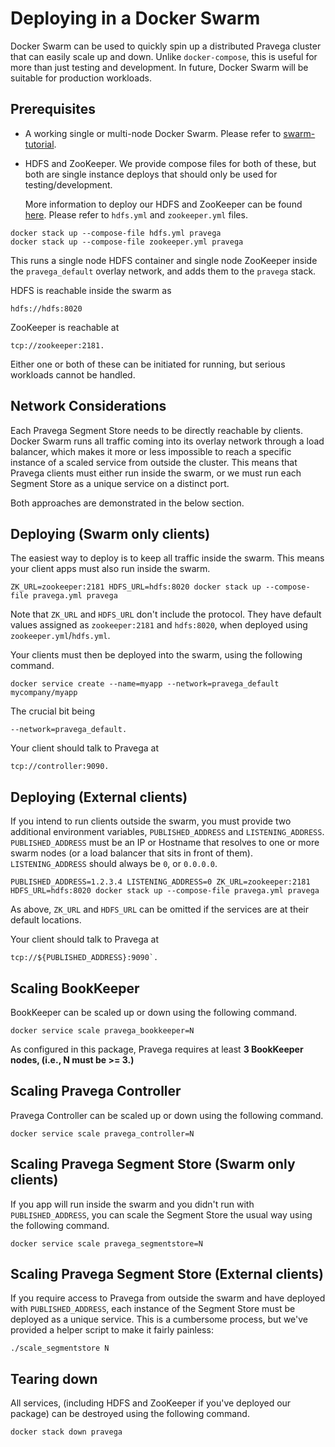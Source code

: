 <!--
Copyright The Pravega Authors.

Licensed under the Apache License, Version 2.0 (the "License");
you may not use this file except in compliance with the License.
You may obtain a copy of the License at

    http://www.apache.org/licenses/LICENSE-2.0

Unless required by applicable law or agreed to in writing, software
distributed under the License is distributed on an "AS IS" BASIS,
WITHOUT WARRANTIES OR CONDITIONS OF ANY KIND, either express or implied.
See the License for the specific language governing permissions and
limitations under the License.
-->
# Deploying in a Docker Swarm

Docker Swarm can be used to quickly spin up a distributed Pravega cluster that can easily scale up and down. Unlike
`docker-compose`, this is useful for more than just testing and development. In future, Docker Swarm will be suitable for production workloads.

## Prerequisites

- A working single or multi-node Docker Swarm. Please refer to [swarm-tutorial](https://docs.docker.com/engine/swarm/swarm-tutorial).

- HDFS and ZooKeeper. We provide compose files for both of these, but both are single instance deploys that should only be used for testing/development.

  More information to deploy our HDFS and ZooKeeper can be found [here]( https://github.com/pravega/pravega/tree/master/docker/compose/swarm). Please refer to `hdfs.yml` and `zookeeper.yml` files.

```
docker stack up --compose-file hdfs.yml pravega
docker stack up --compose-file zookeeper.yml pravega
```

This runs a single node HDFS container and single node ZooKeeper inside the `pravega_default` overlay network, and adds
them to the `pravega` stack.

HDFS is reachable inside the swarm as

```
hdfs://hdfs:8020
```
ZooKeeper  is reachable at

```
tcp://zookeeper:2181.
```

Either one or both of these can be initiated for running, but serious workloads cannot be handled.

## Network Considerations

Each Pravega Segment Store needs to be directly reachable by clients. Docker Swarm runs all traffic coming into
its overlay network through a load balancer, which makes it more or less impossible to reach a specific instance
of a scaled service from outside the cluster. This means that Pravega clients must either run inside the swarm, or
we must run each Segment Store as a unique service on a distinct port.

Both approaches are demonstrated in the below section.

## Deploying (Swarm only clients)

The easiest way to deploy is to keep all traffic inside the swarm. This means your client apps must also run inside
the swarm.
```
ZK_URL=zookeeper:2181 HDFS_URL=hdfs:8020 docker stack up --compose-file pravega.yml pravega
```

Note that `ZK_URL` and `HDFS_URL` don't include the protocol. They have default values assigned as `zookeeper:2181` and `hdfs:8020`, when deployed using `zookeeper.yml`/`hdfs.yml`.

Your clients must then be deployed into the swarm, using the following command.
```
docker service create --name=myapp --network=pravega_default mycompany/myapp
```

The crucial bit being
```
--network=pravega_default.

```
Your client should talk to Pravega at

```
tcp://controller:9090.
```
## Deploying (External clients)

If you intend to run clients outside the swarm, you must provide two additional environment variables,
`PUBLISHED_ADDRESS` and `LISTENING_ADDRESS`. `PUBLISHED_ADDRESS` must be an IP or Hostname that resolves to one or more
swarm nodes (or a load balancer that sits in front of them). `LISTENING_ADDRESS` should always be `0`, or `0.0.0.0`.

```
PUBLISHED_ADDRESS=1.2.3.4 LISTENING_ADDRESS=0 ZK_URL=zookeeper:2181 HDFS_URL=hdfs:8020 docker stack up --compose-file pravega.yml pravega
```

As above, `ZK_URL` and `HDFS_URL` can be omitted if the services are at their default locations.

Your client should talk to Pravega at
```
tcp://${PUBLISHED_ADDRESS}:9090`.
```
## Scaling BookKeeper

BookKeeper can be scaled up or down using the following command.

```
docker service scale pravega_bookkeeper=N

```

As configured in this package, Pravega requires at least **3 BookKeeper nodes, (i.e., N must be >= 3.)**

## Scaling Pravega Controller

Pravega Controller can be scaled up or down using the following command.
```
docker service scale pravega_controller=N
```

## Scaling Pravega Segment Store (Swarm only clients)

If you app will run inside the swarm and you didn't run with `PUBLISHED_ADDRESS`, you can scale the Segment Store
the usual way using the following command.
```
docker service scale pravega_segmentstore=N
```

## Scaling Pravega Segment Store (External clients)

If you require access to Pravega from outside the swarm and have deployed with `PUBLISHED_ADDRESS`, each instance
of the Segment Store must be deployed as a unique service. This is a cumbersome process, but we've provided a helper
script to make it fairly painless:

```
./scale_segmentstore N
```

## Tearing down

All services, (including HDFS and ZooKeeper if you've deployed our package) can be destroyed using the following command.

```
docker stack down pravega
```
